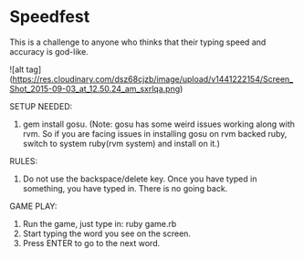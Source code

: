 Speedfest
==========

This is a challenge to anyone who thinks that their typing speed and accuracy is god-like.

![alt tag] (https://res.cloudinary.com/dsz68cjzb/image/upload/v1441222154/Screen_Shot_2015-09-03_at_12.50.24_am_sxrlqa.png)

SETUP NEEDED:

1. gem install gosu.
(Note: gosu has some weird issues working along with rvm. So if you are facing issues in installing gosu on rvm backed ruby, switch to system ruby(rvm system) and install on it.)

RULES:

1. Do not use the backspace/delete key. Once you have typed in something, you have typed in. There is no going back.

GAME PLAY:

1. Run the game, just type in: ruby game.rb
2. Start typing the word you see on the screen.
3. Press ENTER to go to the next word.
